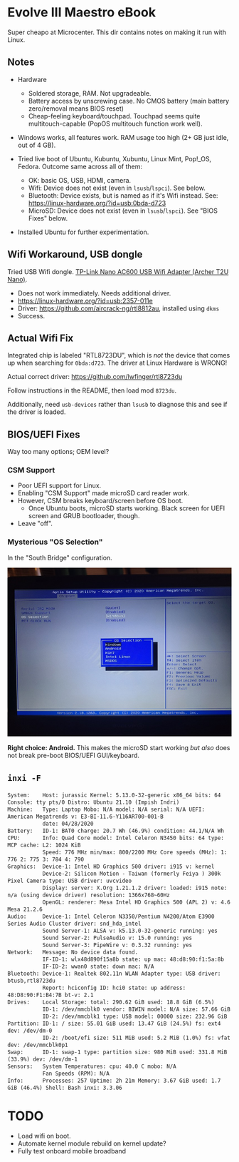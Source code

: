 Evolve III Maestro eBook
==========

Super cheapo at Microcenter. This dir contains notes on making it run with Linux.

Notes
-----

* Hardware
    * Soldered storage, RAM. Not upgradeable.
    * Battery access by unscrewing case. No CMOS battery (main battery zero/removal means BIOS reset)
    * Cheap-feeling keyboard/touchpad. Touchpad seems quite multitouch-capable (PopOS multitouch function work well).

* Windows works, all features work. RAM usage too high (2+ GB just idle, out of 4 GB).

* Tried live boot of Ubuntu, Kubuntu, Xubuntu, Linux Mint, Pop!_OS, Fedora. Outcome same across all of them:
    * OK: basic OS, USB, HDMI, camera.
    * Wifi: Device does not exist (even in `lsusb`/`lspci`). See below.
    * Bluetooth: Device exists, but is named as if it's Wifi instead. See: https://linux-hardware.org/?id=usb:0bda-d723
    * MicroSD: Device does not exist (even in `lsusb`/`lspci`). See "BIOS Fixes" below.

* Installed Ubuntu for further experimentation.

Wifi Workaround, USB dongle
-----

Tried USB Wifi dongle. [TP-Link Nano AC600 USB Wifi Adapter (Archer T2U Nano)](https://smile.amazon.com/dp/B07PB1X4CN).

* Does not work immediately. Needs additional driver.
* https://linux-hardware.org/?id=usb:2357-011e
* Driver: https://github.com/aircrack-ng/rtl8812au, installed using `dkms`
* Success.

Actual Wifi Fix
-----

Integrated chip is labeled "RTL8723DU", which is *not* the device that comes up when searching for `0bda:d723`. The driver at Linux Hardware is WRONG!

Actual correct driver: https://github.com/lwfinger/rtl8723du

Follow instructions in the README, then load mod `8723du`.

Additionally, need `usb-devices` rather than `lsusb` to diagnose this and see if the driver is loaded.

BIOS/UEFI Fixes
-----

Way too many options; OEM level?

### CSM Support

* Poor UEFI support for Linux.
* Enabling "CSM Support" made microSD card reader work.
* However, CSM breaks keyboard/screen before OS boot.
    * Once Ubuntu boots, microSD starts working. Black screen for UEFI screen and GRUB bootloader, though.
* Leave "off".

### Mysterious "OS Selection"

In the "South Bridge" configuration.

![](mystery-os-selection.jpg)

**Right choice: Android.** This makes the microSD start working *but also* does not break pre-boot BIOS/UEFI GUI/keyboard.

`inxi -F`
-----

```
System:    Host: jurassic Kernel: 5.13.0-32-generic x86_64 bits: 64 Console: tty pts/0 Distro: Ubuntu 21.10 (Impish Indri) 
Machine:   Type: Laptop Mobo: N/A model: N/A serial: N/A UEFI: American Megatrends v: E3-BI-11.6-Y116AR700-001-B 
           date: 04/28/2020 
Battery:   ID-1: BAT0 charge: 20.7 Wh (46.9%) condition: 44.1/N/A Wh 
CPU:       Info: Quad Core model: Intel Celeron N3450 bits: 64 type: MCP cache: L2: 1024 KiB 
           Speed: 776 MHz min/max: 800/2200 MHz Core speeds (MHz): 1: 776 2: 775 3: 784 4: 790 
Graphics:  Device-1: Intel HD Graphics 500 driver: i915 v: kernel 
           Device-2: Silicon Motion - Taiwan (formerly Feiya ) 300k Pixel Camera type: USB driver: uvcvideo 
           Display: server: X.Org 1.21.1.2 driver: loaded: i915 note: n/a (using device driver) resolution: 1366x768~60Hz 
           OpenGL: renderer: Mesa Intel HD Graphics 500 (APL 2) v: 4.6 Mesa 21.2.6 
Audio:     Device-1: Intel Celeron N3350/Pentium N4200/Atom E3900 Series Audio Cluster driver: snd_hda_intel 
           Sound Server-1: ALSA v: k5.13.0-32-generic running: yes 
           Sound Server-2: PulseAudio v: 15.0 running: yes 
           Sound Server-3: PipeWire v: 0.3.32 running: yes 
Network:   Message: No device data found. 
           IF-ID-1: wlx48d890f15a8b state: up mac: 48:d8:90:f1:5a:8b 
           IF-ID-2: wwan0 state: down mac: N/A 
Bluetooth: Device-1: Realtek 802.11n WLAN Adapter type: USB driver: btusb,rtl8723du 
           Report: hciconfig ID: hci0 state: up address: 48:D8:90:F1:B4:7B bt-v: 2.1 
Drives:    Local Storage: total: 290.62 GiB used: 18.8 GiB (6.5%) 
           ID-1: /dev/mmcblk0 vendor: BIWIN model: N/A size: 57.66 GiB 
           ID-2: /dev/mmcblk1 type: USB model: 00000 size: 232.96 GiB 
Partition: ID-1: / size: 55.01 GiB used: 13.47 GiB (24.5%) fs: ext4 dev: /dev/dm-0 
           ID-2: /boot/efi size: 511 MiB used: 5.2 MiB (1.0%) fs: vfat dev: /dev/mmcblk0p1 
Swap:      ID-1: swap-1 type: partition size: 980 MiB used: 331.8 MiB (33.9%) dev: /dev/dm-1 
Sensors:   System Temperatures: cpu: 40.0 C mobo: N/A 
           Fan Speeds (RPM): N/A 
Info:      Processes: 257 Uptime: 2h 21m Memory: 3.67 GiB used: 1.7 GiB (46.4%) Shell: Bash inxi: 3.3.06 
```

TODO
====

* Load wifi on boot. 
* Automate kernel module rebuild on kernel update?
* Fully test onboard mobile broadband